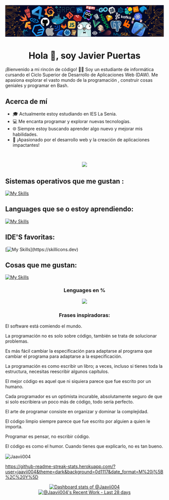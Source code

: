 <img src="./encabezado.png"/>

<h1 align="center">Hola 👋, soy Javier Puertas </h1>

¡Bienvenido a mi rincón de código! 👨‍💻 Soy un estudiante de informática cursando el Ciclo Superior de Desarrollo de Aplicaciones Web (DAW). Me apasiona explorar el vasto mundo de la programación , construir cosas geniales y  programar en Bash.

## Acerca de mí

- 🎓 Actualmente estoy estudiando en IES La Senia.
- 💻 Me encanta programar y explorar nuevas tecnologías.
- 🌐 Siempre estoy buscando aprender algo nuevo y mejorar mis habilidades.
- 🚀 ¡Apasionado por el desarrollo web y la creación de aplicaciones impactantes!
<br>
<p align="center">
  <img src="https://github-readme-stats.vercel.app/api?username=jaavii004&theme=blue-green"/>
</p>

## Sistemas operativos que me gustan :
[![My Skills](https://skillicons.dev/icons?i=linux,raspberrypi)](https://skillicons.dev)

<!--![MacOS](https://img.shields.io/badge/mac%20os-000000?style=for-the-badge&logo=apple&logoColor=white)
![Windows 10](https://img.shields.io/badge/Windows-0078D6?style=for-the-badge&logo=windows&logoColor=white)
-->

## Languages que se o estoy aprendiendo: 
[![My Skills](https://skillicons.dev/icons?i=bash,arduino,java,html,css,php,py)](https://skillicons.dev)
<!--
![Python Badge](https://img.shields.io/badge/Python-FFD43B?style=for-the-badge&logo=python&logoColor=blue)
[![HTML Badge](https://img.shields.io/badge/html5-%23E34F26.svg?style=for-the-badge&logo=html5&logoColor=white)](https://www.w3schools.com/html/)
[![CSS Badge](https://img.shields.io/badge/CSS-239120?&style=for-the-badge&logo=css3&logoColor=whit)](https://www.w3schools.com/css)
[![Java Badge](https://img.shields.io/badge/Java-ED8B00?style=for-the-badge&logo=java&logoColor=white)](https://docs.microsoft.com/es-es/powershell/)
-->
## IDE'S favoritas:
[![My Skills](https://skillicons.dev/icons?i=vscode,vim,)](https://skillicons.dev)
<!--
![Visual](https://img.shields.io/badge/Visual_Studio_Code-0078D4?style=for-the-badge&logo=visual%20studio%20code&logoColor=white) 
![IntelIJ](https://img.shields.io/badge/IntelliJ_IDEA-000000.svg?style=for-the-badge&logo=intellij-idea&logoColor=whit)
![Vim](https://img.shields.io/badge/VIM-%2311AB00.svg?&style=for-the-badge&logo=vim&logoColor=white)
-->

## Cosas que me gustan:
[![My Skills](https://skillicons.dev/icons?i=mysql,nginx,docker,firebase,androidstudio,github,gitlab,stackoverflow)](https://skillicons.dev)
<!--
![MySQL](	https://img.shields.io/badge/MySQL-005C84?style=for-the-badge&logo=mysql&logoColor=white)
![Figma](https://img.shields.io/badge/Figma-F24E1E?style=for-the-badge&logo=figma&logoColor=white)
![FreeCodeCamp](https://img.shields.io/badge/freecodecamp-27273D?style=for-the-badge&logo=freecodecamp&logoColor=white)
![Apache](https://img.shields.io/badge/Apache-D22128?style=for-the-badge&logo=Apache&logoColor=white)
![Docker](https://img.shields.io/badge/Docker-2CA5E0?style=for-the-badge&logo=docker&logoColor=white)
![FireBase Login Google](https://img.shields.io/badge/firebase-ffca28?style=for-the-badge&logo=firebase&logoColor=black)
![Discord](https://img.shields.io/badge/Discord-5865F2?style=for-the-badge&logo=discord&logoColor=white)
![Spotify](https://img.shields.io/badge/Spotify-1ED760?&style=for-the-badge&logo=spotify&logoColor=white)
![VirtualBOX](https://img.shields.io/badge/VirtualBox-21416b?style=for-the-badge&logo=VirtualBox&logoColor=white)
![Reddit](https://img.shields.io/badge/Reddit-FF4500?style=for-the-badge&logo=reddit&logoColor=white)
-->



<h3 align="center">Lenguages en %</h3>
<p align="center">
  <img src="https://github-readme-stats.vercel.app/api/top-langs/?username=jaavii004&theme=blue-green"/>
</p>

<h3 align="center">Frases inspiradoras:</h3>
<p>El software está comiendo el mundo.</p>
<p>La programación no es solo sobre código, también se trata de solucionar problemas.</p>
<p>Es más fácil cambiar la especificación para adaptarse al programa que cambiar el programa para adaptarse a la especificación.</p>
<p>La programación es como escribir un libro; a veces, incluso si tienes toda la estructura, necesitas reescribir algunos capítulos.</p>
<p>El mejor código es aquel que ni siquiera parece que fue escrito por un humano.</p>
<p>Cada programador es un optimista incurable, absolutamente seguro de que si solo escribiera un poco más de código, todo sería perfecto.</p>
<p>El arte de programar consiste en organizar y dominar la complejidad.</p>
<p>El código limpio siempre parece que fue escrito por alguien a quien le importa.</p>
<p>Programar es pensar, no escribir código.</p>
<p>El código es como el humor. Cuando tienes que explicarlo, no es tan bueno.</p>

<p><img align="center" src="https://github-readme-streak-stats.herokuapp.com/?user=jaavii004&theme=dark&background=0d1117&date_format=M%20j%5B%2C%20Y%5D" alt="Jaavii004" /></p>

https://github-readme-streak-stats.herokuapp.com/?user=jaavii004&theme=dark&background=0d1117&date_format=M%20j%5B%2C%20Y%5D


<!-- Copy-paste in your Readme.md file -->

<a href="https://next.ossinsight.io/widgets/official/compose-user-dashboard-stats?user_id=116631009" target="_blank" style="display: block" align="center">
  <picture>
    <source media="(prefers-color-scheme: dark)" srcset="https://next.ossinsight.io/widgets/official/compose-user-dashboard-stats/thumbnail.png?user_id=116631009&image_size=auto&color_scheme=dark" width="771" height="auto">
    <img alt="Dashboard stats of @Jaavii004" src="https://next.ossinsight.io/widgets/official/compose-user-dashboard-stats/thumbnail.png?user_id=116631009&image_size=auto&color_scheme=light" width="771" height="auto">
  </picture>
</a>

<!-- Made with [OSS Insight](https://ossinsight.io/) -->


<!-- Copy-paste in your Readme.md file -->

<a href="https://next.ossinsight.io/widgets/official/compose-currently-working-on?user_id=116631009&activity_type=all" target="_blank" style="display: block" align="center">
  <picture>
    <source media="(prefers-color-scheme: dark)" srcset="https://next.ossinsight.io/widgets/official/compose-currently-working-on/thumbnail.png?user_id=116631009&activity_type=all&image_size=auto&color_scheme=dark" width="497.5" height="auto">
    <img alt="@Jaavii004's Recent Work - Last 28 days" src="https://next.ossinsight.io/widgets/official/compose-currently-working-on/thumbnail.png?user_id=116631009&activity_type=all&image_size=auto&color_scheme=light" width="497.5" height="auto">
  </picture>
</a>

<!-- Made with [OSS Insight](https://ossinsight.io/) -->
